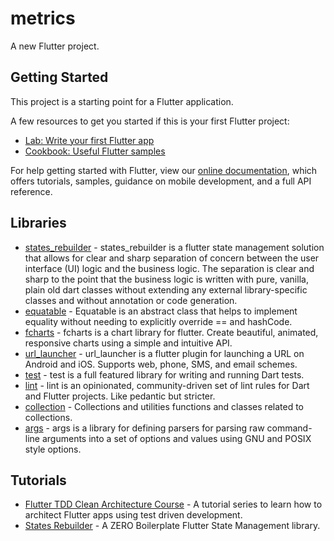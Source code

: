 # metrics

A new Flutter project.

## Getting Started

This project is a starting point for a Flutter application.

A few resources to get you started if this is your first Flutter project:

- [Lab: Write your first Flutter app](https://flutter.dev/docs/get-started/codelab)
- [Cookbook: Useful Flutter samples](https://flutter.dev/docs/cookbook)

For help getting started with Flutter, view our
[online documentation](https://flutter.dev/docs), which offers tutorials,
samples, guidance on mobile development, and a full API reference.

## Libraries

* [states_rebuilder](https://pub.dev/packages/states_rebuilder) - states_rebuilder is a flutter state management solution that allows for clear and sharp separation of concern between the user interface (UI) logic and the business logic. The separation is clear and sharp to the point that the business logic is written with pure, vanilla, plain old dart classes without extending any external library-specific classes and without annotation or code generation.
* [equatable](https://pub.dev/packages/equatable) - Equatable is an abstract class that helps to implement equality without needing to explicitly override == and hashCode.
* [fcharts](https://pub.dev/packages/fcharts) - fcharts is a chart library for flutter. Create beautiful, animated, responsive charts using a simple and intuitive API.
* [url_launcher](https://pub.dev/packages/url_launcher) - url_launcher is a flutter plugin for launching a URL on Android and iOS. Supports web, phone, SMS, and email schemes.
* [test](https://pub.dev/packages/test) - test is a full featured library for writing and running Dart tests.
* [lint](https://pub.dev/packages/lint) - lint is an opinionated, community-driven set of lint rules for Dart and Flutter projects. Like pedantic but stricter.
* [collection](https://pub.dev/packages/collection) - Collections and utilities functions and classes related to collections.
* [args](https://pub.dev/packages/args) - args is a library for defining parsers for parsing raw command-line arguments into a set of options and values using GNU and POSIX style options.

## Tutorials

* [Flutter TDD Clean Architecture Course](https://resocoder.com/category/tutorials/flutter/tdd-clean-architecture/) - A tutorial series to learn how to architect Flutter apps using test driven development.
* [States Rebuilder](https://resocoder.com/2019/12/30/states-rebuilder-zero-boilerplate-flutter-state-management/) - A ZERO Boilerplate Flutter State Management library.

